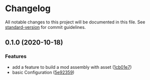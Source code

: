 # Changelog

All notable changes to this project will be documented in this file. See [standard-version](https://github.com/conventional-changelog/standard-version) for commit guidelines.

## 0.1.0 (2020-10-18)


### Features

* add a feature to build a mod assembly with asset ([1cb01e7](https://github.com/nanofi/LibCraftopia.Unity/commit/1cb01e76f79d07128ed17a958d86312a915ef874))
* basic Configuration ([5e92359](https://github.com/nanofi/LibCraftopia.Unity/commit/5e923591daf68820d9e491af4b88842220c9acf5))
